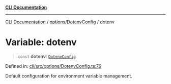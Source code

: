 [**CLI Documentation**](../../../README.md)

***

[CLI Documentation](../../../README.md) / [options/DotenvConfig](../README.md) / dotenv

# Variable: dotenv

> `const` **dotenv**: [`DotenvConfig`](../interfaces/DotenvConfig.md)

Defined in: [cli/src/options/DotenvConfig.ts:79](https://github.com/stonemjs/cli/blob/c980e34c3e365606f5472998f0ccb119c79896c3/src/options/DotenvConfig.ts#L79)

Default configuration for environment variable management.

